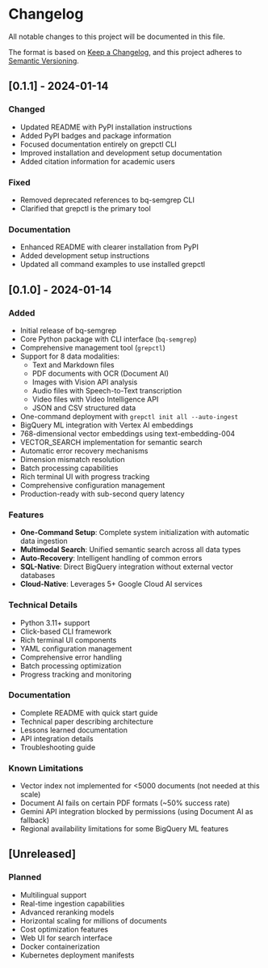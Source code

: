 # Changelog

All notable changes to this project will be documented in this file.

The format is based on [Keep a Changelog](https://keepachangelog.com/en/1.1.0/),
and this project adheres to [Semantic Versioning](https://semver.org/spec/v2.0.0.html).

## [0.1.1] - 2024-01-14

### Changed
- Updated README with PyPI installation instructions
- Added PyPI badges and package information
- Focused documentation entirely on grepctl CLI
- Improved installation and development setup documentation
- Added citation information for academic users

### Fixed
- Removed deprecated references to bq-semgrep CLI
- Clarified that grepctl is the primary tool

### Documentation
- Enhanced README with clearer installation from PyPI
- Added development setup instructions
- Updated all command examples to use installed grepctl

## [0.1.0] - 2024-01-14

### Added
- Initial release of bq-semgrep
- Core Python package with CLI interface (`bq-semgrep`)
- Comprehensive management tool (`grepctl`)
- Support for 8 data modalities:
  - Text and Markdown files
  - PDF documents with OCR (Document AI)
  - Images with Vision API analysis
  - Audio files with Speech-to-Text transcription
  - Video files with Video Intelligence API
  - JSON and CSV structured data
- One-command deployment with `grepctl init all --auto-ingest`
- BigQuery ML integration with Vertex AI embeddings
- 768-dimensional vector embeddings using text-embedding-004
- VECTOR_SEARCH implementation for semantic search
- Automatic error recovery mechanisms
- Dimension mismatch resolution
- Batch processing capabilities
- Rich terminal UI with progress tracking
- Comprehensive configuration management
- Production-ready with sub-second query latency

### Features
- **One-Command Setup**: Complete system initialization with automatic data ingestion
- **Multimodal Search**: Unified semantic search across all data types
- **Auto-Recovery**: Intelligent handling of common errors
- **SQL-Native**: Direct BigQuery integration without external vector databases
- **Cloud-Native**: Leverages 5+ Google Cloud AI services

### Technical Details
- Python 3.11+ support
- Click-based CLI framework
- Rich terminal UI components
- YAML configuration management
- Comprehensive error handling
- Batch processing optimization
- Progress tracking and monitoring

### Documentation
- Complete README with quick start guide
- Technical paper describing architecture
- Lessons learned documentation
- API integration details
- Troubleshooting guide

### Known Limitations
- Vector index not implemented for <5000 documents (not needed at this scale)
- Document AI fails on certain PDF formats (~50% success rate)
- Gemini API integration blocked by permissions (using Document AI as fallback)
- Regional availability limitations for some BigQuery ML features

## [Unreleased]

### Planned
- Multilingual support
- Real-time ingestion capabilities
- Advanced reranking models
- Horizontal scaling for millions of documents
- Cost optimization features
- Web UI for search interface
- Docker containerization
- Kubernetes deployment manifests